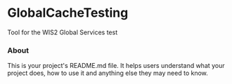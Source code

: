 GlobalCacheTesting
==================

Tool for the WIS2 Global Services test

### About

This is your project's README.md file. It helps users understand what your
project does, how to use it and anything else they may need to know.